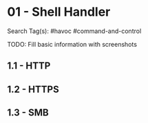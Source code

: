 # 01 - Shell Handler

Search Tag(s): #havoc #command-and-control

TODO: Fill basic information with screenshots

## 1.1 - HTTP

## 1.2 - HTTPS

## 1.3 - SMB
